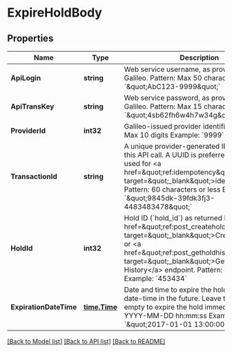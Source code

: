 # ExpireHoldBody

## Properties
Name | Type | Description | Notes
------------ | ------------- | ------------- | -------------
**ApiLogin** | **string** | Web service username, as provided by Galileo. Pattern: Max 50 characters Example: &#x60;\&quot;AbC123-9999\&quot;&#x60; | [default to AbC123-9999]
**ApiTransKey** | **string** | Web service password, as provided by Galileo. Pattern: Max 15 characters Example: &#x60;\&quot;4sb62fh6w4h7w34g\&quot;&#x60; | [default to 4sb62fh6w4h7w34g]
**ProviderId** | **int32** | Galileo-issued provider identifier. Pattern: Max 10 digits Example: &#x60;9999&#x60; | [default to 9999]
**TransactionId** | **string** | A unique provider-generated ID to identify this API call. A UUID is preferred. This value is used for &lt;a href&#x3D;\&quot;ref:idempotency\&quot; target&#x3D;\&quot;_blank\&quot;&gt;idempotency&lt;/a&gt;. Pattern: 60 characters or less Example: &#x60;\&quot;9845dk-39fdk3fj3-4483483478\&quot;&#x60; | [default to 123e4567-e89b-12d3-a456-426614174000]
**HoldId** | **int32** | Hold ID (&#x60;hold_id&#x60;) as returned by the &lt;a href&#x3D;\&quot;ref:post_createhold\&quot; target&#x3D;\&quot;_blank\&quot;&gt;Create Hold&lt;/a&gt; or &lt;a href&#x3D;\&quot;ref:post_getholdhistory\&quot; target&#x3D;\&quot;_blank\&quot;&gt;Get Hold History&lt;/a&gt; endpoint. Pattern: Positive integer Example: &#x60;453434&#x60; | [optional] [default to null]
**ExpirationDateTime** | [**time.Time**](time.Time.md) | Date and time to expire the hold. Must be a date-time in the future. Leave this parameter empty to expire the hold immediately. Pattern: YYYY-MM-DD hh:mm:ss Example: &#x60;\&quot;2017-01-01 13:00:00\&quot;&#x60; | [optional] [default to null]

[[Back to Model list]](../README.md#documentation-for-models) [[Back to API list]](../README.md#documentation-for-api-endpoints) [[Back to README]](../README.md)

